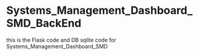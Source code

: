 # Systems_Management_Dashboard_SMD_BackEnd
this is the Flask code and DB sqlite code for Systems_Management_Dashboard_SMD
